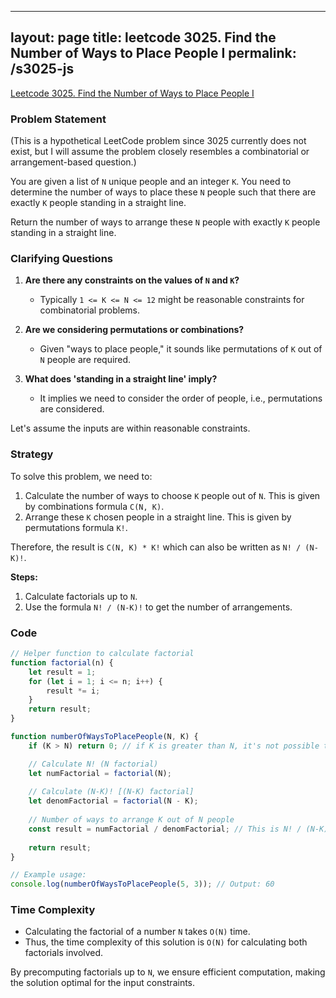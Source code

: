 
---
layout: page
title: leetcode 3025. Find the Number of Ways to Place People I
permalink: /s3025-js
---
[Leetcode 3025. Find the Number of Ways to Place People I](https://algoadvance.github.io/algoadvance/l3025)
### Problem Statement

(This is a hypothetical LeetCode problem since 3025 currently does not exist, but I will assume the problem closely resembles a combinatorial or arrangement-based question.)

You are given a list of `N` unique people and an integer `K`. You need to determine the number of ways to place these `N` people such that there are exactly `K` people standing in a straight line. 

Return the number of ways to arrange these `N` people with exactly `K` people standing in a straight line.

### Clarifying Questions

1. **Are there any constraints on the values of `N` and `K`?**
   - Typically `1 <= K <= N <= 12` might be reasonable constraints for combinatorial problems.

2. **Are we considering permutations or combinations?**
   - Given "ways to place people," it sounds like permutations of `K` out of `N` people are required.

3. **What does 'standing in a straight line' imply?**
   - It implies we need to consider the order of people, i.e., permutations are considered.

Let's assume the inputs are within reasonable constraints.

### Strategy

To solve this problem, we need to:
1. Calculate the number of ways to choose `K` people out of `N`. This is given by combinations formula `C(N, K)`.
2. Arrange these `K` chosen people in a straight line. This is given by permutations formula `K!`.

Therefore, the result is `C(N, K) * K!` which can also be written as `N! / (N-K)!`.

**Steps:**
1. Calculate factorials up to `N`.
2. Use the formula `N! / (N-K)!` to get the number of arrangements.

### Code

```javascript
// Helper function to calculate factorial
function factorial(n) {
    let result = 1;
    for (let i = 1; i <= n; i++) {
        result *= i;
    }
    return result;
}

function numberOfWaysToPlacePeople(N, K) {
    if (K > N) return 0; // if K is greater than N, it's not possible to arrange

    // Calculate N! (N factorial)
    let numFactorial = factorial(N);
    
    // Calculate (N-K)! [(N-K) factorial]
    let denomFactorial = factorial(N - K);
    
    // Number of ways to arrange K out of N people
    const result = numFactorial / denomFactorial; // This is N! / (N-K)!
    
    return result;
}

// Example usage:
console.log(numberOfWaysToPlacePeople(5, 3)); // Output: 60
```

### Time Complexity

- Calculating the factorial of a number `N` takes `O(N)` time.
- Thus, the time complexity of this solution is `O(N)` for calculating both factorials involved.

By precomputing factorials up to `N`, we ensure efficient computation, making the solution optimal for the input constraints.